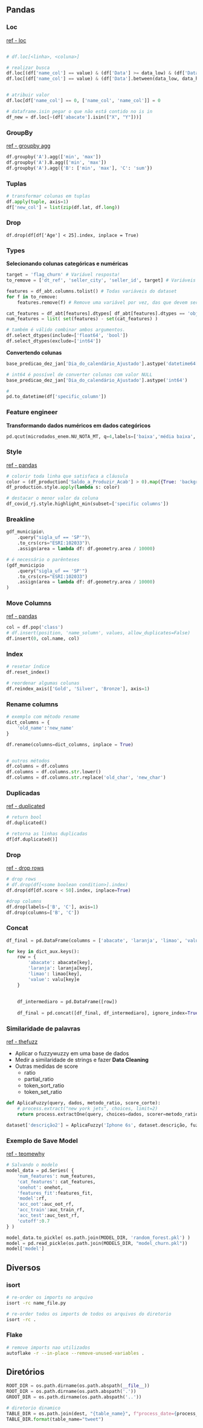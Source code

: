 ## Pandas

### Loc
[ref - loc](https://pandas.pydata.org/docs/reference/api/pandas.DataFrame.loc.html)
```py

# df.loc[<linha>, <coluna>]

# realizar busca
df.loc[(df['name_col'] == value) & (df['Data'] >= data_low) & (df['Data'] <= data_hight)]
df.loc[(df['name_col'] == value) & (df['Data'].between(data_low, data_hight))]


# atribuir valor
df.loc[df['name_col'] == 0, ['name_col', 'name_col']] = 0

# dataframe.isin pegar o que não está contido no is in
df_new = df.loc[~(df['abacate'].isin(["X", "Y"]))]
```



### GroupBy
[ref - groupby agg](https://pandas.pydata.org/pandas-docs/version/0.23/generated/pandas.core.groupby.DataFrameGroupBy.agg.html)
```py
df.groupby('A').agg(['min', 'max'])
df.groupby('A').B.agg(['min', 'max'])
df.groupby('A').agg({'B': ['min', 'max'], 'C': 'sum'})
```


### Tuplas
```py
# transformar colunas em tuplas 
df.apply(tuple, axis=1)
df['new_col'] = list(zip(df.lat, df.long))
```


### Drop
```
df.drop(df[df['Age'] < 25].index, inplace = True)
```

### Types
**Selecionando colunas categóricas e numéricas**
```py
target = 'flag_churn' # Variável resposta!
to_remove = ['dt_ref', 'seller_city', 'seller_id', target] # Variáveis para retirar das analises

features = df_abt.columns.tolist() # Todas variáveis do dataset
for f in to_remove:
    features.remove(f) # Remove uma variável por vez, das que devem ser removidas

cat_features = df_abt[features].dtypes[ df_abt[features].dtypes == 'object' ].index.tolist()
num_features = list( set(features) - set(cat_features) )
```
```py
# também é válido combinar ambos argumentos.
df.select_dtypes(include=['float64', 'bool'])
df.select_dtypes(exclude=['int64'])
```

**Convertendo colunas**
```py
base_predicao_dez_jan['Dia_do_calendário_Ajustado'].astype('datetime64[ns]')

# int64 é possível de converter colunas com valor NULL
base_predicao_dez_jan['Dia_do_calendário_Ajustado'].astype('int64')

# 
pd.to_datetime(df['specific_column'])
```

### Feature engineer
**Transformando dados numéricos em dados categóricos**
```py
pd.qcut(microdados_enem.NU_NOTA_MT, q=4,labels=['baixa','média baixa','média alta','alta'])
```

### Style
[ref - pandas](https://pandas.pydata.org/pandas-docs/stable/user_guide/style.html)
```py
# colorir toda linha que satisfaca a cláusula
color = (df_production['Saldo_a_Produzir_Acab'] > 0).map({True: 'background-color: yellow', False: ''})
df_production.style.apply(lambda s: color)

# destacar o menor valor da coluna
df_covid_rj.style.highlight_min(subset=['specific columns'])
```

### Breakline
```py
gdf_municipio\
    .query("sigla_uf == 'SP'")\
    .to_crs(crs="ESRI:102033")\
    .assign(area = lambda df: df.geometry.area / 10000)

# é necessário o parênteses
(gdf_municipio
    .query("sigla_uf == 'SP'")
    .to_crs(crs="ESRI:102033")
    .assign(area = lambda df: df.geometry.area / 10000)
)

```

### Move Columns
[ref - pandas](https://pandas.pydata.org/docs/reference/api/pandas.DataFrame.insert.html)
```py
col = df.pop('class')
# df.insert(position, 'name_solumn', values, allow_duplicates=False)
df.insert(0, col.name, col)
```
### Index
```py
# resetar índice
df.reset_index()

# reordenar algumas colunas
df.reindex_axis(['Gold', 'Silver', 'Bronze'], axis=1)
```

### Rename columns
```py
# exemplo com método rename
dict_columns = {
    'old_name':'new_name'
}

df.rename(columns=dict_columns, inplace = True)


# outros métodos
df.columns = df.columns
df.columns = df.columns.str.lower()
df.columns = df.columns.str.replace('old_char', 'new_char')
```

### Duplicadas
[ref - duplicated](https://pandas.pydata.org/docs/reference/api/pandas.DataFrame.duplicated.html)
```py
# return bool
df.duplicated()

# retorna as linhas duplicadas
df[df.duplicated()]
```

### Drop
[ref - drop rows](https://stackoverflow.com/questions/13851535/how-to-delete-rows-from-a-pandas-dataframe-based-on-a-conditional-expression)
```py
# drop rows
# df.drop(df[<some boolean condition>].index)
df.drop(df[df.score < 50].index, inplace=True)

#drop columns
df.drop(labels=['B', 'C'], axis=1)
df.drop(columns=['B', 'C'])
```

### Concat
```py
df_final = pd.DataFrame(columns = ['abacate', 'laranja', 'limao', 'value'])

for key in dict_aux.keys():  
    row = {
        'abacate': abacate[key],
        'laranja': laranja[key],
        'limao': limao[key],
        'value': valu[key]e        
    }
    
    
    df_intermediaro = pd.DataFrame([row])
    
    df_final = pd.concat([df_final, df_intermediaro], ignore_index=True)
```



### Similaridade de palavras
[ref - thefuzz](https://github.com/seatgeek/thefuzz)

- Aplicar o fuzzywuzzy em uma base de dados
- Medir a similaridade de strings e fazer **Data Cleaning**
- Outras medidas de score
    - ratio
    - partial_ratio
    - token_sort_ratio
    - token_set_ratio
    
```py
def AplicaFuzzy(query, dados, metodo_ratio, score_corte):
    # process.extract("new york jets", choices, limit=2)
    return process.extractOne(query, choices=dados, scorer=metodo_ratio, score_cutoff=score_corte)

dataset['descrição2'] = AplicaFuzzy('Iphone 6s', dataset.descrição, fuzz.ratio, 95)[0]
```

### Exemplo de Save Model
[ref - teomewhy](https://github.com/TeoCalvo/dtona/blob/master/src/ep09/model_churn/modeling/train/modelling.py)
```py
# Salvando o modelo
model_data = pd.Series( {
    'num_features': num_features,
    'cat_features': cat_features,
    'onehot': onehot,
    'features_fit':features_fit,
    'model':rf,
    'acc_oot':auc_oot_rf,
    'acc_train':auc_train_rf,
    'acc_test':auc_test_rf,
    'cutoff':0.7
} )

model_data.to_pickle( os.path.join(MODEL_DIR, 'random_forest.pkl') )
model = pd.read_pickle(os.path.join(MODELS_DIR, "model_churn.pkl"))
model['model']
```



## Diversos
### isort
```sh
# re-order os imports no arquivo
isort -rc name_file.py

# re-order todos os imports de todos os arquivos do diretorio
isort -rc .
```

### Flake
```sh
# remove imports nao utilizados
autoflake -r --in-place --remove-unused-variables .
```

## Diretórios
```py
ROOT_DIR = os.path.dirname(os.path.abspath(__file__))
ROOT_DIR = os.path.dirname(os.path.abspath('.'))
GROOT_DIR = os.path.dirname(os.path.abspath('..'))

# diretorio dinamico
TABLE_DIR = os.path.join(dest, "{table_name}", f"process_date={process_date}")
TABLE_DIR.format(table_name="tweet")
```